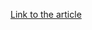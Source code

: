 [Link to the article](https://www.mandiant.com/resources/detecting-microsoft-365-azure-active-directory-backdoors)
